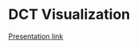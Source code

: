 # DCT Visualization

[Presentation link](https://docs.google.com/presentation/d/1VOSS92HYi2GZh0MLHsbFPtW9cwTyYz9IFJrfMxM1psk/edit?usp=sharing)
